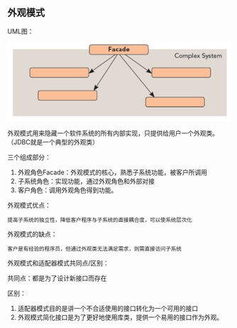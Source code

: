 ## 外观模式

UML图：

![Alt text](../../../../img/facadePatternUML.png)

外观模式用来隐藏一个软件系统的所有内部实现，只提供给用户一个外观类。（JDBC就是一个典型的外观类）

三个组成部分：
1. 外观角色Facade：外观模式的核心，熟悉子系统功能，被客户所调用
2. 子系统角色：实现功能，通过外观角色和外部对接
3. 客户角色：调用外观角色得到功能。

外观模式优点：

    提高子系统的独立性，降低客户程序与子系统的直接耦合度，可以使系统层次化
外观模式的缺点：

    客户是有经验的程序员，但通过外观类无法满足需求，则需直接访问子系统

外观模式和适配器模式共同点/区别：

共同点：都是为了设计新接口而存在

区别：
1. 适配器模式目的是讲一个不合适使用的接口转化为一个可用的接口
2. 外观模式简化接口是为了更好地使用库类，提供一个易用的接口作为外观。
    